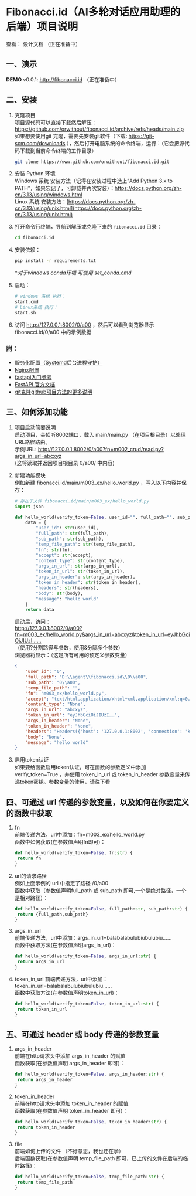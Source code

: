 # Fibonacci.id（AI多轮对话应用助理的后端）项目说明

查看： 设计文档 （正在准备中）




## 一、演示
**DEMO** v0.0.1: http://fibonacci.id （正在准备中）


## 二、安装

1. 克隆项目  
    项目源代码可以直接下载然后解压：https://github.com/orwithout/fibonacci.id/archive/refs/heads/main.zip  
    如果想要使用git 克隆，需要先安装git软件（下载: https://git-scm.com/downloads ），然后打开电脑系统的命令终端，运行：（它会把源代码下载到当前命令终端的工作目录）
    ```bash
    git clone https://www.github.com/orwithout/fibonacci.id.git
    ```



2. 安装 Python 环境  
    Windows 系统 安装方法（记得在安装过程中选上“Add Python 3.x to PATH”，如果忘记了，可卸载并再次安装）：https://docs.python.org/zh-cn/3.13/using/windows.html  
    Linux 系统 安装方法：[https://docs.python.org/zh-cn/3.13/using/unix.html](https://docs.python.org/zh-cn/3.13/using/unix.html)
   
3. 打开命令行终端，导航到解压或克隆下来的 `fibonacci.id` 目录：
    ```bash
    cd fibonacci.id
    ```
4. 安装依赖：
    ```bash
    pip install -r requirements.txt
    ```
    **对于windows conda环境 可使用 set_conda.cmd*
5. 启动：
    ```bash
    # windows 系统 执行：
    start.cmd
    # Linux系统 执行：
    start.sh
    ```
6. 访问 http://127.0.0.1:8002/0/a00 ，然后可以看到浏览器显示 fibonacci.id/0/a00 中的示例数据


### 附：
- [服务化配置（Systemd后台进程守护）](https://github.com/orwithout/fibonacci.id/blob/main/doc/README.systemd.md)
- [Nginx配置](https://github.com/orwithout/fibonacci.id/blob/main/doc/README.nginx.md)
- [fastapi入门参考](https://fastapi.tiangolo.com/zh/#:~:text=%E8%B4%9F%E8%B4%A3%E6%95%B0%E6%8D%AE%E9%83%A8%E5%88%86%E3%80%82-,%E5%AE%89%E8%A3%85,-%C2%B6)
- [FastAPI 官方文档](https://fastapi.tiangolo.com/zh/)
- [git克隆github项目方法的更多说明](https://docs.github.com/en/repositories/creating-and-managing-repositories/cloning-a-repository)


## 三、如何添加功能
1. 项目启动简要说明  
    启动项目，会侦听8002端口，载入 main/main.py （在项目根目录）以处理URL路径路由。  
    示例URL: http://127.0.0.1:8002/0/a00?fn=m002_crud/read.py?args_in_url=abcxyz  
    (这将读取并返回项目根目录 0/a00/ 中内容)


2. 新建功能模块  
   例如新建 fibonacci.id/main/m003_ex/hello_world.py ，写入以下内容并保存：
    ```python
    # 存在于文件 fibonacci.id/main/m003_ex/hello_world.py
    import json

    def hello_world(verify_token=False, user_id="", full_path="", sub_path="", temp_file_path="", fn="", accept="", content_type="", args_in_url="", token_in_url="", args_in_header="", token_in_header="", headers="", body=""):
        data = {
            "user_id": str(user_id),
            "full_path": str(full_path),
            "sub_path": str(sub_path),
            "temp_file_path": str(temp_file_path),
            "fn": str(fn),
            "accept": str(accept),
            "content_type": str(content_type),
            "args_in_url": str(args_in_url),
            "token_in_url": str(token_in_url),
            "args_in_header": str(args_in_header),
            "token_in_header": str(token_in_header),
            "headers": str(headers),
            "body": str(body),
            "message": "hello world"
        }
        return data

    ```
    启动后，访问：  
    http://127.0.0.1:8002/0/a00?fn=m003_ex/hello_world.py&args_in_url=abcxyz&token_in_url=eyJhbGciOiJIUzI……  
    （使用?分割路径与参数，使用&分隔多个参数）  
    浏览器将显示：（这是所有可用的预定义参数变量）
    ```json
    {
        "user_id": "0",
        "full_path": "D:\\agent\\fibonacci.id\\0\\a00",
        "sub_path": "0\\a00",
        "temp_file_path": "",
        "fn": "m003_ex/hello_world.py",
        "accept": "text/html,application/xhtml+xml,application/xml;q=0.9,image/webp,image/apng,*/*;q=0.8,application/signed-exchange;v=b3;q=0.7",
        "content_type": "None",
        "args_in_url": "abcxyz",
        "token_in_url": "eyJhbGciOiJIUzI……",
        "args_in_header": "None",
        "token_in_header": "None",
        "headers": "Headers({'host': '127.0.0.1:8002', 'connection': 'keep-alive', 'sec-ch-ua': '\"Microsoft Edge\";v=\"119\", \"Chromium\";v=\"119\", \"Not?A_Brand\";v=\"24\"', 'sec-ch-ua-mobile': '?0', 'sec-ch-ua-platform': '\"Windows\"', 'upgrade-insecure-requests': '1', 'user-agent': 'Mozilla/5.0 (Windows NT 10.0; Win64; x64) AppleWebKit/537.36 (KHTML, like Gecko) Chrome/119.0.0.0 Safari/537.36 Edg/119.0.0.0', 'accept': 'text/html,application/xhtml+xml,application/xml;q=0.9,image/webp,image/apng,*/*;q=0.8,application/signed-exchange;v=b3;q=0.7', 'sec-fetch-site': 'none', 'sec-fetch-mode': 'navigate', 'sec-fetch-user': '?1', 'sec-fetch-dest': 'document', 'accept-encoding': 'gzip, deflate, br', 'accept-language': 'zh-CN,zh;q=0.9,en;q=0.8,en-GB;q=0.7,en-US;q=0.6'})",
        "body": "None",
        "message": "hello world"
    }
    ```
3. 启用token认证  
   如果要给函数启用token认证，可在函数的参数定义中添加 verify_token=True ，并使用 token_in_url 或 token_in_header 参数变量来传递token密钥。参数变量的使用，请往下看
   
## 四、可通过 url 传递的参数变量，以及如何在你要定义的函数中获取
1. fn  
   前端传递方法，url中添加：fn=m003_ex/hello_world.py  
   函数中如何获取(在参数值声明fn即可)：
   ```python
   def hello_world(verify_token=False, fn:str) {
    return fn
   }
   ```
2. url的请求路径  
   例如上面示例的 url 中指定了路径 /0/a00  
   函数中获取（参数值声明full_path 或 sub_path 即可,一个是绝对路径，一个是相对路径）：
   ```python
   def hello_world(verify_token=False, full_path:str, sub_path:str) {
    return {full_path,sub_path}
   }
   ```
3. args_in_url  
   前端传递方法，url中添加：args_in_url=balabalabulubiubulubiu……  
   函数中获取方法(在参数值声明args_in_url)：
   ```python
   def hello_world(verify_token=False, args_in_url:str) {
    return args_in_url
   }
   ```
4. token_in_url
   前端传递方法，url中添加：token_in_url=balabalabulubiubulubiu……  
   函数中获取方法(在参数值声明token_in_url)：
   ```python
   def hello_world(verify_token=False, token_in_url:str) {
    return token_in_url
   }
   ```

## 五、可通过 header 或 body 传递的参数变量  
1. args_in_header  
   前端在http请求头中添加 args_in_header 的赋值  
   函数获取(在参数值声明 args_in_header 即可)：
   ```python
   def hello_world(verify_token=False, args_in_header:str) {
    return args_in_header
   }
   ```
2. token_in_header  
   前端在http请求头中添加 token_in_header 的赋值  
   函数获取(在参数值声明 token_in_header 即可)：
   ```python
   def hello_world(verify_token=False, token_in_header:str) {
    return token_in_header
   }
   ```
3. file  
   前端如何上传的文件  （不好意思，我也还在学）  
   后端函数获取(在参数值声明 temp_file_path 即可，已上传的文件在后端的临时路径)：
   ```python
   def hello_world(verify_token=False, temp_file_path:str) {
    return temp_file_path
   }
   ```




